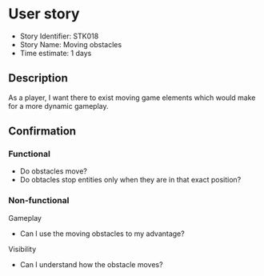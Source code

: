 # User story

* Story Identifier: STK018
* Story Name: Moving obstacles
* Time estimate: 1 days

## Description

As a player, I want there to exist moving game elements which would make for a more dynamic gameplay.

## Confirmation

### Functional

- Do obstacles move?
- Do obtacles stop entities only when they are in that exact position?

### Non-functional

Gameplay
- Can I use the moving obstacles to my advantage?

Visibility
- Can I understand how the obstacle moves?

